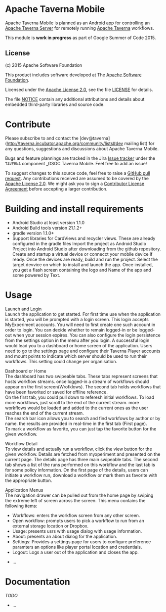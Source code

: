 <!--
   Licensed to the Apache Software Foundation (ASF) under one or more
   contributor license agreements.  See the NOTICE file distributed with
   this work for additional information regarding copyright ownership.
   The ASF licenses this file to You under the Apache License, Version 2.0
   (the "License"); you may not use this file except in compliance with
   the License.  You may obtain a copy of the License at

       http://www.apache.org/licenses/LICENSE-2.0

   Unless required by applicable law or agreed to in writing, software
   distributed under the License is distributed on an "AS IS" BASIS,
   WITHOUT WARRANTIES OR CONDITIONS OF ANY KIND, either express or implied.
   See the License for the specific language governing permissions and
   limitations under the License.
-->
# Apache Taverna Mobile

Apache Taverna Mobile is planned as an Android app
for controlling an [Apache Taverna Server](http://taverna.incubator.apache.org/documentation/server/) 
for remotely running 
[Apache Taverna](http://taverna.incubator.apache.org/) workflows.

This module is **work in progress** as part of Google Summer of Code 2015.



## License

(c) 2015 Apache Software Foundation

This product includes software developed at The [Apache Software
Foundation](http://www.apache.org/).

Licensed under the [Apache License
2.0](https://www.apache.org/licenses/LICENSE-2.0), see the file
[LICENSE](LICENSE) for details.

The file [NOTICE](NOTICE) contain any additional attributions and
details about embedded third-party libraries and source code.


# Contribute

Please subscribe to and contact the 
[dev@taverna](http://taverna.incubator.apache.org/community/lists#dev mailing list)
for any questions, suggestions and discussions about 
Apache Taverna Mobile.

Bugs and feature plannings are tracked in the Jira
[Issue tracker](https://issues.apache.org/jira/browse/TAVERNA/component/12326901)
under the `TAVERNA` component _GSOC Taverna Mobile. Feel free 
to add an issue!

To suggest changes to this source code, feel free to raise a 
[GitHub pull request](https://github.com/apache/incubator-taverna-mobile/pulls).
Any contributions received are assumed to be covered by the [Apache License
2.0](https://www.apache.org/licenses/LICENSE-2.0). We might ask you 
to sign a [Contributor License Agreement](https://www.apache.org/licenses/#clas)
before accepting a larger contribution.


# Building and install requirements

* Android Studio at least version 1.1.0
* Android Build tools version 21.1.2+
* gradle version 1.1.0+
* Support libraries for CardViews and recycler views. These are already configured in the gradle files
Import the project as Android Studio Project into Android Studio after downloading from the github repository.
Create and startup a virtual device or connecct your mobile device if ready.
Once the devices are ready, build and run the project. Select the target devvice on which to install and launch the app.
Once installed, you get a flash screen containing the logo and Name of the app and some powered by Text.


# Usage
Launch and Login  
Launch the application to get started. For first time use when the application is started, you will be prompted with a login screen. This login accepts MyExperiment accounts. You will need to first create one such account in order to login. You can decide whether to remain logged-in or be logged-out when your session expires. You can also configure the login persistence from the settings option in the menu after you login.
A successful login would lead you to a dashboard or home screen of the application.
Users need to go to the settings page and configure their Taverna Player accounts and mount points to indicate which server should be used to run their workflows. This setting could change per organisation.

Dashboard or Home  
The dashboard has two swipeable tabs. These tabs represent screens that hosts workflow streams.
once logged-in a stream of workflows should appear on the first screen(Wrofklows). The second tab holds workflows that have been favorited or saved for offline reference.  
On the first tab, you could pull down to referesh initial workflows. To load more workflows, just scroll to the end of the current stream. more workflows would be loaded and added to the current ones as the user reaches the end of the current stream.  
The search bar icon allows you to search and find workfows by author or by name. the results are provided in real-time in the first tab (First page).  
To mark a workflow as favorite, you can just tap the favorite button for the given workflow.

Workflow Detail  
To view details and actually run a workflow, click the view button for the given workflow. Details are fetched from myxperiment and presented on the current page. The details page has three main swipeable tabs. The second tab shows a list  of the runs performed on this workflow and the last tab is for some policy information. On the first page of the details, users can initiate a workflow run, download a workflow or mark them as favorite with the appropriate button.

Application Menus  
The navigation drawer can be pulled out from the home page by swiping the extreme left of screen across the screen. This menu contains the following items:
 - Workflows: enters the workflow screen from any other screen.
 - Open workflow: prompts users to pick a workflow to run from an external storage location or Dropbox.
 - Usage: presents usrs with usage dialog with usage information.
 - About: presents an about dialog for the application.
 - Settings: Provides a settings page for users to configure preference paramters an options like player portal location and credentials.
 - Logout: Logs a user out of the application and closes the app.


* ...

# Documentation

_TODO_

* ...

